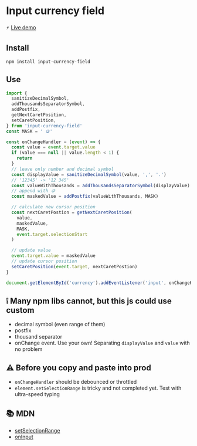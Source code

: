 # Input currency field

⚡️ [Live demo](https://jsfiddle.net/unjfpq9a/)

## Install

`npm install input-currency-field`

## Use

```js
import {
  sanitizeDecimalSymbol,
  addThousandsSeparatorSymbol,
  addPostfix,
  getNextCaretPosition,
  setCaretPosition,
} from 'input-currency-field'
const MASK = ' 🪙'

const onChangeHandler = (event) => {
  const value = event.target.value
  if (value === null || value.length < 1) {
    return
  }
  // leave only number and decimal symbol
  const displayValue = sanitizeDecimalSymbol(value, ',', '.')
  // '12345' -> '12 345'
  const valueWithThousands = addThousandsSeparatorSymbol(displayValue)
  // append with 🪙
  const maskedValue = addPostfix(valueWithThousands, MASK)

  // calculate new cursor position
  const nextCaretPostion = getNextCaretPosition(
    value,
    maskedValue,
    MASK,
    event.target.selectionStart
  )

  // update value
  event.target.value = maskedValue
  // update cursor position
  setCaretPosition(event.target, nextCaretPostion)
}

document.getElementById('currency').addEventListener('input', onChangeHandler)
```

## ❕ Many npm libs cannot, but this js could use custom

- decimal symbol (even range of them)
- postfix
- thousand separator
- onChange event. Use your own! Separating `displayValue` and `value` with no problem

## ⚠️ Before you copy and paste into prod

- `onChangeHandler` should be debounced or throttled
- `element.setSelectionRange` is tricky and not completed yet. Test with ultra-speed typing

## 📚 MDN

- [setSelectionRange](https://developer.mozilla.org/en-US/docs/Web/API/HTMLInputElement/setSelectionRange)
- [onInput](https://developer.mozilla.org/en-US/docs/Web/API/HTMLElement/input_event)
